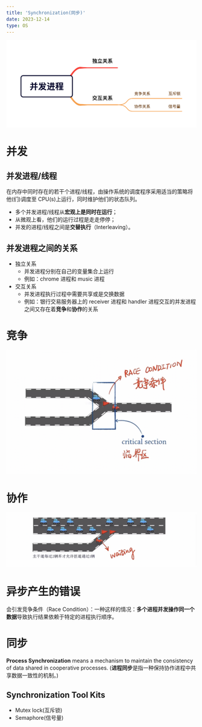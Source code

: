 ```yaml
---
title: 'Synchronization(同步)'
date: 2023-12-14
type: OS
---
```


![](/public/images/os/07/synchronization.png)

# 并发

## 并发进程/线程

在内存中同时存在的若干个进程/线程，由操作系统的调度程序采用适当的策略将他(们)调度至 CPU(s)上运行，同时维护他们的状态队列。

- 多个并发进程/线程从**宏观上是同时在运行**；
- 从微观上看，他们的运行过程是走走停停；
- 并发的进程/线程之间是**交替执行**（Interleaving）。

## 并发进程之间的关系

- 独立关系
  - 并发进程分别在自己的变量集合上运行
  - 例如：chrome 进程和 music 进程
- 交互关系
  - 并发进程执行过程中需要共享或是交换数据
  - 例如：银行交易服务器上的 receiver 进程和 handler 进程交互的并发进程之间又存在着**竞争**和**协作**的关系

# 竞争

![竞争](/public/images/os/07/race.png)

# 协作

![协作](/public/images/os/07/cooperation.png)

# 异步产生的错误

会引发竞争条件（Race Condition）：一种这样的情况：**多个进程并发操作同一个数据**导致执行结果依赖于特定的进程执行顺序。

# 同步

**Process Synchronization** means a mechanism to maintain the consistency of data shared in cooperative processes.
(**进程同步**是指一种保持协作进程中共享数据一致性的机制。)

## Synchronization Tool Kits

- Mutex lock(互斥锁)
- Semaphore(信号量)
